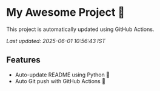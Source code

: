 # My Awesome Project 🚀

This project is automatically updated using GitHub Actions.

_Last updated: 2025-06-01 10:56:43 IST_

## Features
- Auto-update README using Python 🐍
- Auto Git push with GitHub Actions 🤖
